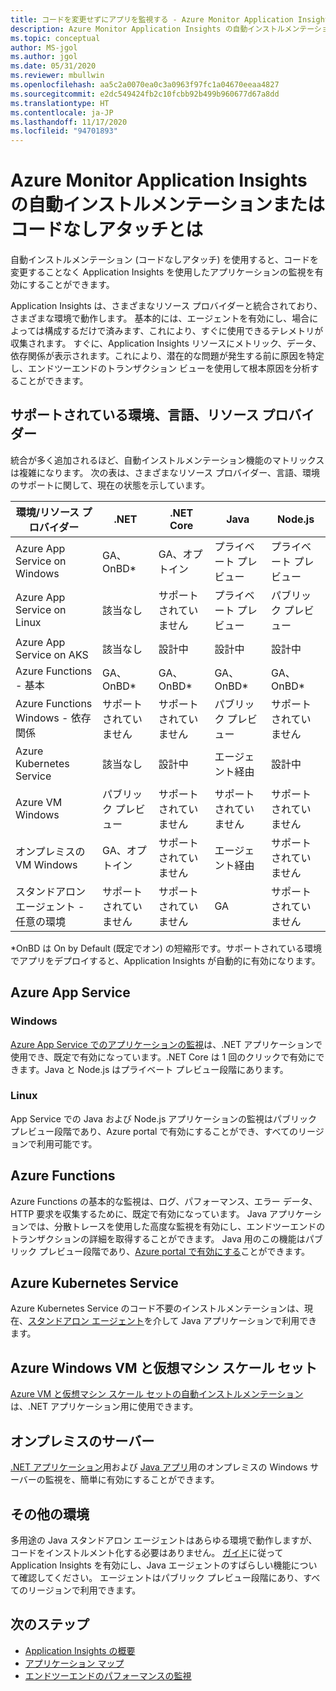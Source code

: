 ```yaml
---
title: コードを変更せずにアプリを監視する - Azure Monitor Application Insights の自動インストルメンテーション |Microsoft Docs
description: Azure Monitor Application Insights の自動インストルメンテーションの概要 - コード不要のアプリケーションのパフォーマンス管理
ms.topic: conceptual
author: MS-jgol
ms.author: jgol
ms.date: 05/31/2020
ms.reviewer: mbullwin
ms.openlocfilehash: aa5c2a0070ea0c3a0963f97fc1a04670eeaa4827
ms.sourcegitcommit: e2dc549424fb2c10fcbb92b499b960677d67a8dd
ms.translationtype: HT
ms.contentlocale: ja-JP
ms.lasthandoff: 11/17/2020
ms.locfileid: "94701893"
---
```

# <a name="what-is-auto-instrumentation-or-codeless-attach---azure-monitor-application-insights"></a>Azure Monitor Application Insights の自動インストルメンテーションまたはコードなしアタッチとは

自動インストルメンテーション (コードなしアタッチ) を使用すると、コードを変更することなく Application Insights を使用したアプリケーションの監視を有効にすることができます。  

Application Insights は、さまざまなリソース プロバイダーと統合されており、さまざまな環境で動作します。 基本的には、エージェントを有効にし、場合によっては構成するだけで済みます、これにより、すぐに使用できるテレメトリが収集されます。 すぐに、Application Insights リソースにメトリック、データ、依存関係が表示されます。これにより、潜在的な問題が発生する前に原因を特定し、エンドツーエンドのトランザクション ビューを使用して根本原因を分析することができます。

## <a name="supported-environments-languages-and-resource-providers"></a>サポートされている環境、言語、リソース プロバイダー

統合が多く追加されるほど、自動インストルメンテーション機能のマトリックスは複雑になります。 次の表は、さまざまなリソース プロバイダー、言語、環境のサポートに関して、現在の状態を示しています。

|環境/リソース プロバイダー          | .NET            | .NET Core       | Java            | Node.js         |
|---------------------------------------|-----------------|-----------------|-----------------|-----------------|
|Azure App Service on Windows           | GA、OnBD*       | GA、オプトイン      | プライベート プレビュー | プライベート プレビュー |
|Azure App Service on Linux             | 該当なし             | サポートされていません   | プライベート プレビュー | パブリック プレビュー  |
|Azure App Service on AKS               | 該当なし             | 設計中       | 設計中       | 設計中       |
|Azure Functions - 基本                | GA、OnBD*       | GA、OnBD*       | GA、OnBD*       | GA、OnBD*       |
|Azure Functions Windows - 依存関係 | サポートされていません   | サポートされていません   | パブリック プレビュー  | サポートされていません   |
|Azure Kubernetes Service               | 該当なし             | 設計中       | エージェント経由   | 設計中       |
|Azure VM Windows                      | パブリック プレビュー  | サポートされていません   | サポートされていません   | サポートされていません   |
|オンプレミスの VM Windows                | GA、オプトイン      | サポートされていません   | エージェント経由   | サポートされていません   |
|スタンドアロン エージェント - 任意の環境            | サポートされていません   | サポートされていません   | GA              | サポートされていません   |

*OnBD は On by Default (既定でオン) の短縮形です。サポートされている環境でアプリをデプロイすると、Application Insights が自動的に有効になります。 

## <a name="azure-app-service"></a>Azure App Service

### <a name="windows"></a>Windows

[Azure App Service でのアプリケーションの監視](./azure-web-apps.md?tabs=net)は、.NET アプリケーションで使用でき、既定で有効になっています。.NET Core は 1 回のクリックで有効にできます。Java と Node.js はプライベート プレビュー段階にあります。

### <a name="linux"></a>Linux 

App Service での Java および Node.js アプリケーションの監視はパブリック プレビュー段階であり、Azure portal で有効にすることができ、すべてのリージョンで利用可能です。

## <a name="azure-functions"></a>Azure Functions

Azure Functions の基本的な監視は、ログ、パフォーマンス、エラー データ、HTTP 要求を収集するために、既定で有効になっています。 Java アプリケーションでは、分散トレースを使用した高度な監視を有効にし、エンドツーエンドのトランザクションの詳細を取得することができます。 Java 用のこの機能はパブリック プレビュー段階であり、[Azure portal で有効にする](./monitor-functions.md)ことができます。

## <a name="azure-kubernetes-service"></a>Azure Kubernetes Service

Azure Kubernetes Service のコード不要のインストルメンテーションは、現在、[スタンドアロン エージェント](./java-in-process-agent.md)を介して Java アプリケーションで利用できます。 

## <a name="azure-windows-vms-and-virtual-machine-scale-set"></a>Azure Windows VM と仮想マシン スケール セット

[Azure VM と仮想マシン スケール セットの自動インストルメンテーション](./azure-vm-vmss-apps.md)は、.NET アプリケーション用に使用できます。 

## <a name="on-premises-servers"></a>オンプレミスのサーバー
[.NET アプリケーション](./status-monitor-v2-overview.md)用および [Java アプリ](./java-in-process-agent.md)用のオンプレミスの Windows サーバーの監視を、簡単に有効にすることができます。

## <a name="other-environments"></a>その他の環境
多用途の Java スタンドアロン エージェントはあらゆる環境で動作しますが、コードをインストルメント化する必要はありません。 [ガイド](./java-in-process-agent.md)に従って Application Insights を有効にし、Java エージェントのすばらしい機能について確認してください。 エージェントはパブリック プレビュー段階にあり、すべてのリージョンで利用できます。 

## <a name="next-steps"></a>次のステップ

* [Application Insights の概要](./app-insights-overview.md)
* [アプリケーション マップ](./app-map.md)
* [エンドツーエンドのパフォーマンスの監視](../learn/tutorial-performance.md)

